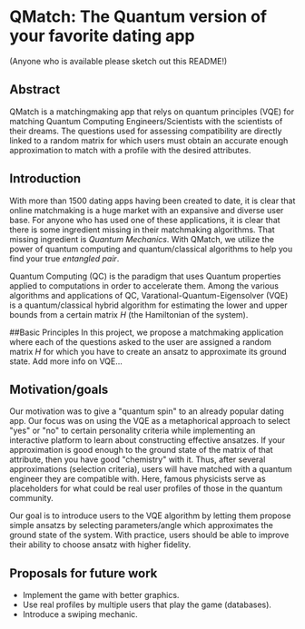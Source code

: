 # QMatch: The Quantum version of your favorite dating app
(Anyone who is available please sketch out this README!)

## Abstract
QMatch is a matchingmaking app that relys on quantum principles (VQE) for matching Quantum Computing Engineers/Scientists with the scientists of their dreams. The questions used for assessing compatibility are directly linked to a random matrix for which users must obtain an accurate enough approximation to match with a profile with the desired attributes. 

## Introduction
With more than 1500 dating apps having been created to date, it is clear that online matchmaking is a huge market with an expansive and diverse user base. For anyone who has used one of these applications, it is clear that there is some ingredient missing in their matchmaking algorithms. That missing ingredient is *Quantum Mechanics*. With QMatch, we utilize the power of quantum computing and quantum/classical algorithms to help you find your true *entangled pair*.

Quantum Computing (QC) is the paradigm that uses Quantum properties applied to computations in order to accelerate them. Among the various algorithms and applications of QC, Varational-Quantum-Eigensolver (VQE) is a quantum/classical hybrid algorithm for estimating the lower and upper bounds from a certain matrix $H$ (the Hamiltonian of the system).


##Basic Principles
In this project, we propose a matchmaking application where each of the questions asked to the user are assigned a random matrix $H$ for which you have to create an ansatz to approximate its ground state. Add more info on VQE...

## Motivation/goals
Our motivation was to give a "quantum spin" to an already popular dating app. Our focus was on using the VQE as a metaphorical approach to select "yes" or "no" to certain personality criteria while implementing an interactive platform to learn about constructing effective ansatzes. If your approximation is good enough to the ground state of the matrix of that attribute, then you have good "chemistry" with it. Thus, after several approximations (selection criteria), users will have matched with a quantum engineer they are compatible with. Here, famous physicists serve as placeholders for what could be real user profiles of those in the quantum community. 

Our goal is to introduce users to the VQE algorithm by letting them propose simple ansatzs by selecting parameters/angle which approximates the ground state of the system. With practice, users should be able to improve their ability to choose ansatz with higher fidelity. 

## Proposals for future work

 * Implement the game with better graphics.
 * Use real profiles by multiple users that play the game (databases).
 * Introduce a swiping mechanic.
 
